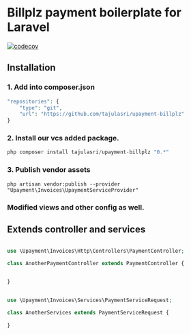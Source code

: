 # Billplz payment boilerplate for Laravel

[![codecov](https://codecov.io/gh/tajulasri/upayment-billplz/branch/master/graph/badge.svg)](https://codecov.io/gh/tajulasri/upayment-billplz)

## Installation 

### 1. Add into composer.json
```php
"repositories": {
    "type": "git",
    "url": "https://github.com/tajulasri/upayment-billplz"
}
```

### 2. Install our vcs added package.

```php
php composer install tajulasri/upayment-billplz "0.*"
```

### 3. Publish vendor assets
```
php artisan vendor:publish --provider "Upayment\Invoices\UpaymentServiceProvider"
```

### Modified views and other config as well.

## Extends controller and services

```php 

use \Upayment\Invoices\Http\Controllers\PaymentController;

class AnotherPaymentController extends PaymentController {


}
```

```php 

use \Upayment\Invoices\Services\PaymentServiceRequest;

class AnotherServices extends PaymentServiceRequest {
   
}
```



